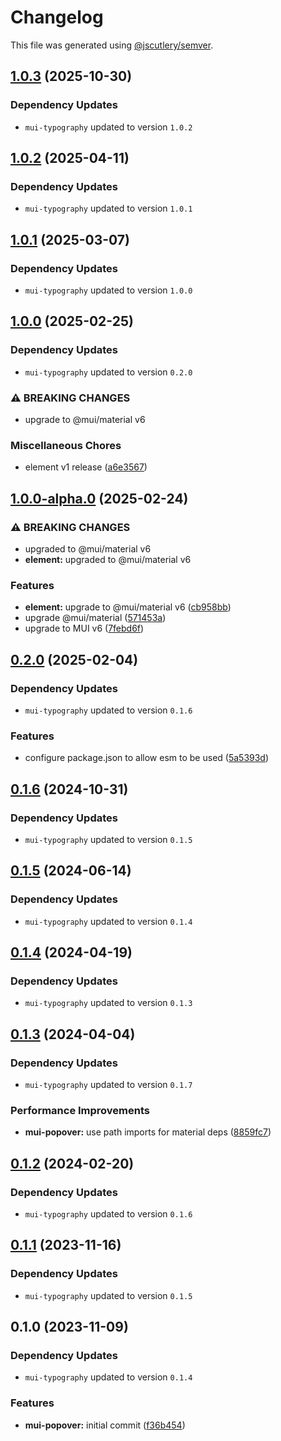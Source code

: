 # Changelog

This file was generated using [@jscutlery/semver](https://github.com/jscutlery/semver).

## [1.0.3](https://github.com/Availity/element/compare/@availity/mui-popover@1.0.2...@availity/mui-popover@1.0.3) (2025-10-30)

### Dependency Updates

* `mui-typography` updated to version `1.0.2`
## [1.0.2](https://github.com/Availity/element/compare/@availity/mui-popover@1.0.1...@availity/mui-popover@1.0.2) (2025-04-11)

### Dependency Updates

* `mui-typography` updated to version `1.0.1`
## [1.0.1](https://github.com/Availity/element/compare/@availity/mui-popover@1.0.0...@availity/mui-popover@1.0.1) (2025-03-07)

### Dependency Updates

* `mui-typography` updated to version `1.0.0`
## [1.0.0](https://github.com/Availity/element/compare/@availity/mui-popover@1.0.0-alpha.0...@availity/mui-popover@1.0.0) (2025-02-25)

### Dependency Updates

* `mui-typography` updated to version `0.2.0`

### ⚠ BREAKING CHANGES

* upgrade to @mui/material v6

### Miscellaneous Chores

* element v1 release ([a6e3567](https://github.com/Availity/element/commit/a6e35671185b9f13d25c7a39c4488ecb8774633e))

## [1.0.0-alpha.0](https://github.com/Availity/element/compare/@availity/mui-popover@0.2.0...@availity/mui-popover@1.0.0-alpha.0) (2025-02-24)


### ⚠ BREAKING CHANGES

* upgraded to @mui/material v6
* **element:** upgraded to @mui/material v6

### Features

* **element:** upgrade to @mui/material v6 ([cb958bb](https://github.com/Availity/element/commit/cb958bba99a4f1ee6dab323f0ff54b69e6fd3493))
* upgrade @mui/material ([571453a](https://github.com/Availity/element/commit/571453a34b21c344594ab4c03bc497d19aba942b))
* upgrade to MUI v6 ([7febd6f](https://github.com/Availity/element/commit/7febd6fd4fd58e87e1c97a832cea3b4595a35d58))

## [0.2.0](https://github.com/Availity/element/compare/@availity/mui-popover@0.1.6...@availity/mui-popover@0.2.0) (2025-02-04)

### Dependency Updates

* `mui-typography` updated to version `0.1.6`

### Features

* configure package.json to allow esm to be used ([5a5393d](https://github.com/Availity/element/commit/5a5393de761f52608e714dd94a05106937dd95db))

## [0.1.6](https://github.com/Availity/element/compare/@availity/mui-popover@0.1.5...@availity/mui-popover@0.1.6) (2024-10-31)

### Dependency Updates

* `mui-typography` updated to version `0.1.5`
## [0.1.5](https://github.com/Availity/element/compare/@availity/mui-popover@0.1.4...@availity/mui-popover@0.1.5) (2024-06-14)

### Dependency Updates

* `mui-typography` updated to version `0.1.4`
## [0.1.4](https://github.com/Availity/element/compare/@availity/mui-popover@0.1.3...@availity/mui-popover@0.1.4) (2024-04-19)

### Dependency Updates

* `mui-typography` updated to version `0.1.3`
## [0.1.3](https://github.com/Availity/element/compare/@availity/mui-popover@0.1.2...@availity/mui-popover@0.1.3) (2024-04-04)

### Dependency Updates

* `mui-typography` updated to version `0.1.7`

### Performance Improvements

* **mui-popover:** use path imports for material deps ([8859fc7](https://github.com/Availity/element/commit/8859fc75b30e99886f48ddb3b10676975ab8f4a9))

## [0.1.2](https://github.com/Availity/element/compare/@availity/mui-popover@0.1.1...@availity/mui-popover@0.1.2) (2024-02-20)

### Dependency Updates

* `mui-typography` updated to version `0.1.6`
## [0.1.1](https://github.com/Availity/element/compare/@availity/mui-popover@0.1.0...@availity/mui-popover@0.1.1) (2023-11-16)

### Dependency Updates

- `mui-typography` updated to version `0.1.5`

## 0.1.0 (2023-11-09)

### Dependency Updates

- `mui-typography` updated to version `0.1.4`

### Features

- **mui-popover:** initial commit ([f36b454](https://github.com/Availity/element/commit/f36b45416551d24c2c840b1fd65489399b388835))
